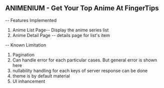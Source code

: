 ##  ANIMENIUM - Get Your Top Anime At FingerTips
-- Features Implemented 
1. Anime List Page-- Display the anime series list
2. Anime Detail Page -- details page for list's item

-- Known Limitation 
1. Pagination
2. Can handle error for each particular cases. But general error is shown here
3. nullability handling for each keys of server response can be done
4. theme is by default material
5. UI inhancement 
